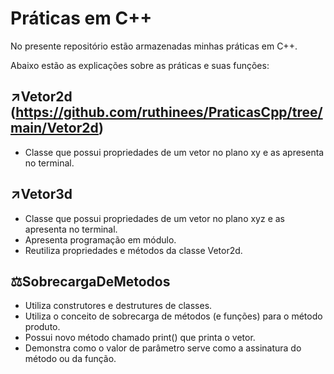 # Práticas em C++

No presente repositório estão armazenadas minhas práticas em C++.

Abaixo estão as explicações sobre as práticas e suas funções:

## ↗️Vetor2d (https://github.com/ruthinees/PraticasCpp/tree/main/Vetor2d)
- Classe que possui propriedades de um vetor no plano xy e as apresenta no terminal.

## ↗️Vetor3d
- Classe que possui propriedades de um vetor no plano xyz e as apresenta no terminal.
- Apresenta programação em módulo.
- Reutiliza propriedades e métodos da classe Vetor2d.

## ⚖️SobrecargaDeMetodos
- Utiliza construtores e destrutures de classes.
- Utiliza o conceito de sobrecarga de métodos (e funções) para o método produto.
- Possui novo método chamado print() que printa o vetor.
- Demonstra como o valor de parâmetro serve como a assinatura do método ou da função.
